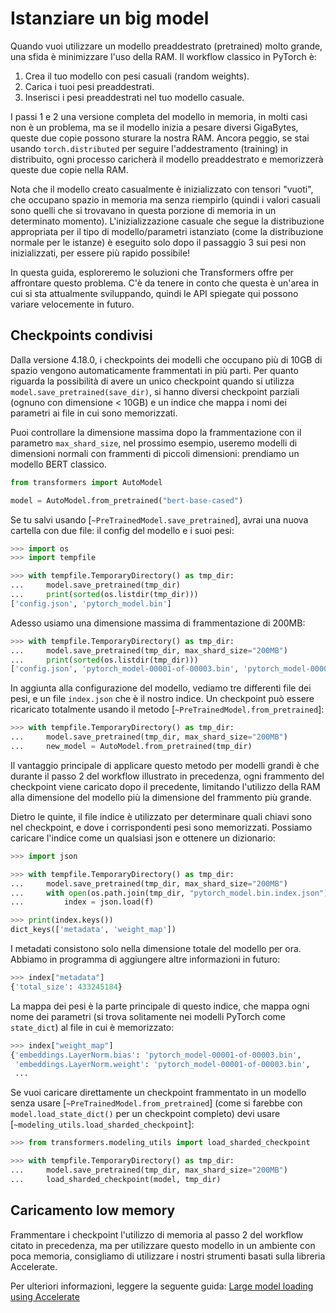 <!--Copyright 2022 The HuggingFace Team. All rights reserved.

Licensed under the Apache License, Version 2.0 (the "License"); you may not use this file except in compliance with
the License. You may obtain a copy of the License at

http://www.apache.org/licenses/LICENSE-2.0

Unless required by applicable law or agreed to in writing, software distributed under the License is distributed on
an "AS IS" BASIS, WITHOUT WARRANTIES OR CONDITIONS OF ANY KIND, either express or implied. See the License for the
specific language governing permissions and limitations under the License.

⚠️ Note that this file is in Markdown but contain specific syntax for our doc-builder (similar to MDX) that may not be
rendered properly in your Markdown viewer.

-->

# Istanziare un big model

Quando vuoi utilizzare un modello preaddestrato (pretrained) molto grande, una sfida è minimizzare l'uso della RAM. Il workflow classico
in PyTorch è:

1. Crea il tuo modello con pesi casuali (random weights).
2. Carica i tuoi pesi preaddestrati.
3. Inserisci i pesi preaddestrati nel tuo modello casuale.

I passi 1 e 2 una versione completa del modello in memoria, in molti casi non è un problema, ma se il modello inizia a pesare diversi GigaBytes, queste due copie possono sturare la nostra RAM. Ancora peggio, se stai usando `torch.distributed` per seguire l'addestramento (training) in distribuito, ogni processo caricherà il modello preaddestrato e memorizzerà queste due copie nella RAM.

<Tip>

Nota che il modello creato casualmente è inizializzato con tensori "vuoti", che occupano spazio in memoria ma senza riempirlo (quindi i valori casuali sono quelli che si trovavano in questa porzione di memoria in un determinato momento). L'inizializzazione casuale che segue la distribuzione appropriata per il tipo di modello/parametri istanziato (come la distribuzione normale per le istanze) è eseguito solo dopo il passaggio 3 sui pesi non inizializzati, per essere più rapido possibile!

</Tip>

In questa guida, esploreremo le soluzioni che Transformers offre per affrontare questo problema. C'è da tenere in conto che questa è un'area in cui si sta attualmente sviluppando, quindi le API spiegate qui possono variare velocemente in futuro.

## Checkpoints condivisi

Dalla versione 4.18.0, i checkpoints dei modelli che occupano più di 10GB di spazio vengono automaticamente frammentati in più parti. Per quanto riguarda la possibilità di avere un unico checkpoint quando si utilizza `model.save_pretrained(save_dir)`, si hanno diversi checkpoint parziali (ognuno con dimensione < 10GB) e un  indice che mappa i nomi dei parametri ai file in cui sono memorizzati.

Puoi controllare la dimensione massima dopo la frammentazione con il parametro `max_shard_size`, nel prossimo esempio, useremo modelli di dimensioni normali con frammenti di piccoli dimensioni: prendiamo un modello BERT classico.

```py
from transformers import AutoModel

model = AutoModel.from_pretrained("bert-base-cased")
```

Se tu salvi usando [`~PreTrainedModel.save_pretrained`], avrai una nuova cartella con due file: il config del modello e i suoi pesi:

```py
>>> import os
>>> import tempfile

>>> with tempfile.TemporaryDirectory() as tmp_dir:
...     model.save_pretrained(tmp_dir)
...     print(sorted(os.listdir(tmp_dir)))
['config.json', 'pytorch_model.bin']
```

Adesso usiamo una dimensione massima di frammentazione di 200MB:

```py
>>> with tempfile.TemporaryDirectory() as tmp_dir:
...     model.save_pretrained(tmp_dir, max_shard_size="200MB")
...     print(sorted(os.listdir(tmp_dir)))
['config.json', 'pytorch_model-00001-of-00003.bin', 'pytorch_model-00002-of-00003.bin', 'pytorch_model-00003-of-00003.bin', 'pytorch_model.bin.index.json']
```

In aggiunta alla configurazione del modello, vediamo tre differenti file dei pesi, e un file `index.json` che è il nostro indice. Un checkpoint può essere ricaricato totalmente usando il metodo [`~PreTrainedModel.from_pretrained`]:

```py
>>> with tempfile.TemporaryDirectory() as tmp_dir:
...     model.save_pretrained(tmp_dir, max_shard_size="200MB")
...     new_model = AutoModel.from_pretrained(tmp_dir)
```

Il vantaggio principale di applicare questo metodo per modelli grandi è che durante il passo 2 del workflow illustrato in precedenza, ogni frammento del checkpoint viene caricato dopo il precedente, limitando l'utilizzo della RAM alla dimensione del modello più la dimensione del frammento più grande.

Dietro le quinte, il file indice è utilizzato per determinare quali chiavi sono nel checkpoint, e dove i corrispondenti pesi sono memorizzati. Possiamo caricare l'indice come un qualsiasi json e ottenere un dizionario:

```py
>>> import json

>>> with tempfile.TemporaryDirectory() as tmp_dir:
...     model.save_pretrained(tmp_dir, max_shard_size="200MB")
...     with open(os.path.join(tmp_dir, "pytorch_model.bin.index.json"), "r") as f:
...         index = json.load(f)

>>> print(index.keys())
dict_keys(['metadata', 'weight_map'])
```

I metadati consistono solo nella dimensione totale del modello per ora. Abbiamo in programma di aggiungere altre informazioni in futuro:

```py
>>> index["metadata"]
{'total_size': 433245184}
```

La mappa dei pesi è la parte principale di questo indice, che mappa ogni nome dei parametri (si trova solitamente nei modelli PyTorch come `state_dict`) al file in cui è memorizzato:

```py
>>> index["weight_map"]
{'embeddings.LayerNorm.bias': 'pytorch_model-00001-of-00003.bin',
 'embeddings.LayerNorm.weight': 'pytorch_model-00001-of-00003.bin',
 ...
```

Se vuoi caricare direttamente un checkpoint frammentato in un modello senza usare [`~PreTrainedModel.from_pretrained`] (come si farebbe con `model.load_state_dict()` per un checkpoint completo) devi usare [`~modeling_utils.load_sharded_checkpoint`]:

```py
>>> from transformers.modeling_utils import load_sharded_checkpoint

>>> with tempfile.TemporaryDirectory() as tmp_dir:
...     model.save_pretrained(tmp_dir, max_shard_size="200MB")
...     load_sharded_checkpoint(model, tmp_dir)
```

## Caricamento low memory

Frammentare i checkpoint l'utilizzo di memoria al passo 2 del workflow citato in precedenza, ma per utilizzare questo modello in un ambiente con poca memoria, consigliamo di utilizzare i nostri strumenti basati sulla libreria Accelerate.

Per ulteriori informazioni, leggere la seguente guida: [Large model loading using Accelerate](./main_classes/model#large-model-loading)